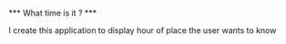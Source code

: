 *** What time is it ? ***

I create this application to display hour of place the user wants to know